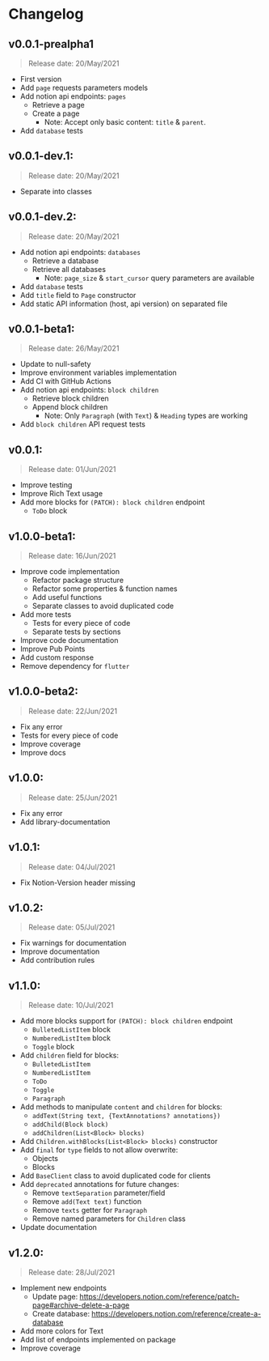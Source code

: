 # Changelog
## v0.0.1-prealpha1
> Release date: 20/May/2021
* First version
* Add `page` requests parameters models
* Add notion api endpoints: `pages`
  * Retrieve a page
  * Create a page
    * Note: Accept only basic content: `title` & `parent`.
* Add `database` tests

## v0.0.1-dev.1:
> Release date: 20/May/2021
* Separate into classes

## v0.0.1-dev.2:
> Release date: 20/May/2021
* Add notion api endpoints: `databases`
  * Retrieve a database
  * Retrieve all databases
    * Note: `page_size` & `start_cursor` query parameters are available
* Add `database` tests
* Add `title` field to `Page` constructor
* Add static API information (host, api version) on separated file

## v0.0.1-beta1:
> Release date: 26/May/2021
* Update to null-safety
* Improve environment variables implementation
* Add CI with GitHub Actions
* Add notion api endpoints: `block children`
  * Retrieve block children
  * Append block children
    * Note: Only `Paragraph` (with `Text`) & `Heading` types are working
* Add `block children` API request tests

## v0.0.1:
> Release date: 01/Jun/2021
* Improve testing
* Improve Rich Text usage
* Add more blocks for `(PATCH): block children` endpoint
  * `ToDo` block

## v1.0.0-beta1:
> Release date: 16/Jun/2021
* Improve code implementation
  * Refactor package structure
  * Refactor some properties & function names
  * Add useful functions
  * Separate classes to avoid duplicated code
* Add more tests
  * Tests for every piece of code
  * Separate tests by sections
* Improve code documentation
* Improve Pub Points
* Add custom response
* Remove dependency for `flutter`

## v1.0.0-beta2:
> Release date: 22/Jun/2021
* Fix any error
* Tests for every piece of code
* Improve coverage
* Improve docs

## v1.0.0:
> Release date: 25/Jun/2021
* Fix any error
* Add library-documentation

## v1.0.1:
> Release date: 04/Jul/2021
* Fix Notion-Version header missing

## v1.0.2:
> Release date: 05/Jul/2021
* Fix warnings for documentation
* Improve documentation
* Add contribution rules

## v1.1.0:
> Release date: 10/Jul/2021
* Add more blocks support for `(PATCH): block children` endpoint
  * `BulletedListItem` block
  * `NumberedListItem` block
  * `Toggle` block
* Add `children` field for blocks:
  * `BulletedListItem`
  * `NumberedListItem`
  * `ToDo`
  * `Toggle`
  * `Paragraph`
* Add methods to manipulate `content` and `children` for blocks:
  * `addText(String text, {TextAnnotations? annotations})`
  * `addChild(Block block)`
  * `addChildren(List<Block> blocks)`
* Add `Children.withBlocks(List<Block> blocks)` constructor
* Add `final` for `type` fields to not allow overwrite:
  * Objects
  * Blocks
* Add `BaseClient` class to avoid duplicated code for clients
* Add `deprecated` annotations for future changes:
  * Remove `textSeparation` parameter/field
  * Remove `add(Text text)` function
  * Remove `texts` getter for `Paragraph`
  * Remove named parameters for `Children` class
* Update documentation

## v1.2.0:
> Release date: 28/Jul/2021
* Implement new endpoints
  * Update page: https://developers.notion.com/reference/patch-page#archive-delete-a-page
  * Create database: https://developers.notion.com/reference/create-a-database
* Add more colors for Text
* Add list of endpoints implemented on package
* Improve coverage